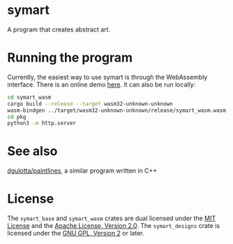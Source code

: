 symart
======

A program that creates abstract art.

Running the program
===================

Currently, the easiest way to use symart is through the WebAssembly interface.
There is an online demo [here](https://dgulotta.github.io/symart_demo/).
It can also be run locally:
```sh
cd symart_wasm
cargo build --release --target wasm32-unknown-unknown
wasm-bindgen ../target/wasm32-unknown-unknown/release/symart_wasm.wasm --out-dir pkg --target no-modules --no-typescript
cd pkg
python3 -m http.server
```

See also
========
[dgulotta/paintlines](https://github.com/dgulotta/paintlines), a similar program written in C++


License
=======
The `symart_base` and `symart_wasm` crates are dual licensed under the
[MIT License](LICENSE-MIT) and the
[Apache License, Version 2.0](LICENSE-APACHE).  The `symart_designs` crate is
licensed under the [GNU GPL, Version 2](LICENSE-GPL2) or later.
